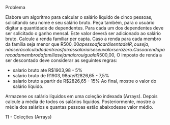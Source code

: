 Problema

Elabore um algoritmo para calcular o salário líquido de cinco pessoas, solicitando seu nome e seu salário bruto.
Peça também, para o usuário digitar a quantidade de dependentes.
Para cada um dos dependentes deve ser solicitado o ganho mensal. Este valor deverá ser adicionado ao salário bruto.
Calcule a renda familiar per capta. Caso a renda para cada membro da família seja menor que R$500,00 
a pessoa ficará isenta de IR, ou seja, não será calculado dentre as faixas salariais e seu valor será zero.
Caso a renda para cada membro da família seja maior ou igual a R$500,00,
O imposto de renda a ser descontado deve considerar as seguintes regras:
* salario bruto ate R$1903,98 - 5%
* salario bruto de R$1903,98 ate R$2826,65 - 7,5%
* salario bruto a partir de R$2826,65 - 15%
Ao final, mostre o valor do salário líquido.

Armazene os salário líquidos em uma coleção indexada (Arrays).
Depois calcule a média de todos os salários líquidos. Posteriormente, mostre a média dos salários e quantas pessoas
estão abaixodesse valor médio.

11 - Coleções (Arrays)
